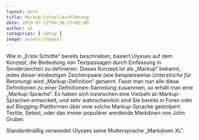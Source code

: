 ```yaml
---
layout: post
title: Markup-Schnelleinführung
date: 2019-07-11T09:36:27+02:00
author: al
categories: [ Setup ]
image: assets/images/
---
```


Wie in „Erste Schritte“ bereits beschrieben, basiert Ulysses auf dem Konzept, die Bedeutung von Textpassagen durch Einfassung in Sonderzeichen zu definieren. Dieses Konzept ist als „Markup“ bekannt, jedes dieser eindeutigen Zeichenpaare (wie beispielsweise _Unterstriche für Betonung_) wird „Markup-Definition“ genannt. Fasst man nun alle diese Definitionen zu einer Definitionen-Sammlung zusammen, so erhält man eine „Markup-Sprache“. Es haben sich inzwischen eine Vielzahl an Markup-Sprachen entwickelt, und sehr wahrscheinlich sind Sie bereits in Foren oder auf Blogging-Plattformen über eine solche Markup-Sprache gestolpert: Textile, Setext, oder das immer populärer werdende Markdown von John Gruber.

Standardmäßig verwendet Ulysses seine Muttersprache „Markdown XL“.

